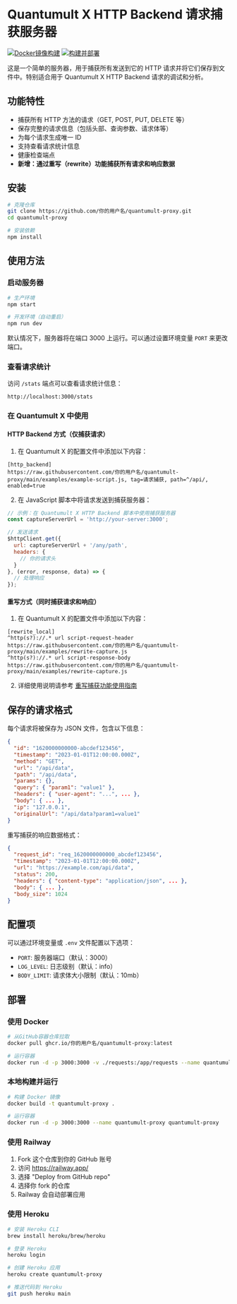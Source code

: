 # Quantumult X HTTP Backend 请求捕获服务器

[![Docker镜像构建](https://github.com/你的用户名/quantumult-proxy/actions/workflows/docker-image.yml/badge.svg)](https://github.com/你的用户名/quantumult-proxy/actions/workflows/docker-image.yml)
[![构建并部署](https://github.com/你的用户名/quantumult-proxy/actions/workflows/ci.yml/badge.svg)](https://github.com/你的用户名/quantumult-proxy/actions/workflows/ci.yml)

这是一个简单的服务器，用于捕获所有发送到它的 HTTP 请求并将它们保存到文件中。特别适合用于 Quantumult X HTTP Backend 请求的调试和分析。

## 功能特性

- 捕获所有 HTTP 方法的请求（GET, POST, PUT, DELETE 等）
- 保存完整的请求信息（包括头部、查询参数、请求体等）
- 为每个请求生成唯一 ID
- 支持查看请求统计信息
- 健康检查端点
- **新增：通过重写（rewrite）功能捕获所有请求和响应数据**

## 安装

```bash
# 克隆仓库
git clone https://github.com/你的用户名/quantumult-proxy.git
cd quantumult-proxy

# 安装依赖
npm install
```

## 使用方法

### 启动服务器

```bash
# 生产环境
npm start

# 开发环境（自动重启）
npm run dev
```

默认情况下，服务器将在端口 3000 上运行。可以通过设置环境变量 `PORT` 来更改端口。

### 查看请求统计

访问 `/stats` 端点可以查看请求统计信息：

```
http://localhost:3000/stats
```

### 在 Quantumult X 中使用

#### HTTP Backend 方式（仅捕获请求）

1. 在 Quantumult X 的配置文件中添加以下内容：

```
[http_backend]
https://raw.githubusercontent.com/你的用户名/quantumult-proxy/main/examples/example-script.js, tag=请求捕获, path=^/api/, enabled=true
```

2. 在 JavaScript 脚本中将请求发送到捕获服务器：

```javascript
// 示例：在 Quantumult X HTTP Backend 脚本中使用捕获服务器
const captureServerUrl = 'http://your-server:3000';

// 发送请求
$httpClient.get({
  url: captureServerUrl + '/any/path',
  headers: {
    // 你的请求头
  }
}, (error, response, data) => {
  // 处理响应
});
```

#### 重写方式（同时捕获请求和响应）

1. 在 Quantumult X 的配置文件中添加以下内容：

```
[rewrite_local]
^http(s?)://.* url script-request-header https://raw.githubusercontent.com/你的用户名/quantumult-proxy/main/examples/rewrite-capture.js
^http(s?)://.* url script-response-body https://raw.githubusercontent.com/你的用户名/quantumult-proxy/main/examples/rewrite-capture.js
```

2. 详细使用说明请参考 [重写捕获功能使用指南](./examples/rewrite-usage-guide.md)

## 保存的请求格式

每个请求将被保存为 JSON 文件，包含以下信息：

```json
{
  "id": "1620000000000-abcdef123456",
  "timestamp": "2023-01-01T12:00:00.000Z",
  "method": "GET",
  "url": "/api/data",
  "path": "/api/data",
  "params": {},
  "query": { "param1": "value1" },
  "headers": { "user-agent": "...", ... },
  "body": { ... },
  "ip": "127.0.0.1",
  "originalUrl": "/api/data?param1=value1"
}
```

重写捕获的响应数据格式：

```json
{
  "request_id": "req_1620000000000_abcdef123456",
  "timestamp": "2023-01-01T12:00:00.000Z",
  "url": "https://example.com/api/data",
  "status": 200,
  "headers": { "content-type": "application/json", ... },
  "body": { ... },
  "body_size": 1024
}
```

## 配置项

可以通过环境变量或 `.env` 文件配置以下选项：

- `PORT`: 服务器端口（默认：3000）
- `LOG_LEVEL`: 日志级别（默认：info）
- `BODY_LIMIT`: 请求体大小限制（默认：10mb）

## 部署

### 使用 Docker

```bash
# 从GitHub容器仓库拉取
docker pull ghcr.io/你的用户名/quantumult-proxy:latest

# 运行容器
docker run -d -p 3000:3000 -v ./requests:/app/requests --name quantumult-proxy ghcr.io/你的用户名/quantumult-proxy:latest
```

### 本地构建并运行

```bash
# 构建 Docker 镜像
docker build -t quantumult-proxy .

# 运行容器
docker run -d -p 3000:3000 --name quantumult-proxy quantumult-proxy
```

### 使用 Railway

1. Fork 这个仓库到你的 GitHub 账号
2. 访问 https://railway.app/
3. 选择 "Deploy from GitHub repo"
4. 选择你 fork 的仓库
5. Railway 会自动部署应用

### 使用 Heroku

```bash
# 安装 Heroku CLI
brew install heroku/brew/heroku

# 登录 Heroku
heroku login

# 创建 Heroku 应用
heroku create quantumult-proxy

# 推送代码到 Heroku
git push heroku main
``` 